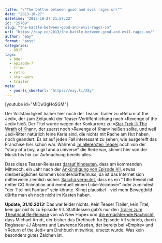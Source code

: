 ```yaml
---
title: "\"The battle between good and evil rages on\""
date: "2013-10-27"
datetime: "2013-10-27 21:57:22"
id: "25769"
slug: "the-battle-between-good-and-evil-rages-on"
url: "https://eay.cc/2013/the-battle-between-good-and-evil-rages-on/"
author: "eay"
format: "post"
categories:
  - 0815
tags:
  - 80er
  - episode-7
  - filme
  - retro
  - star-wars
  - trailer
meta:
  - yourls_shorturl: "https://eay.li/28y"
---
```


\[youtube id="MlDw3gHoSGM"\]

Der Vollständigkeit halber hier noch der Teaser Trailer zu »Return of the Jedi«, der zum Zeitpunkt der Teaser-Veröffentlichung noch »Revenge of the Jedi« hieß. Der Titel wurde wegen der Konkurrenz zu »[Star Trek II: The Wrath of Khan](https://en.wikipedia.org/wiki/Star_Trek_II:_The_Wrath_of_Khan)«, der zuerst noch »Revenge of Khan« heißen sollte, und weil Jedi-Ritter natürlich feine Kerle sind, die nichts mit Rache am Hut haben, noch geändert. Es ist auf jeden Fall interessant zu sehen, wie ausgereift das Franchise hier schon war. Während [im allerersten Teaser](//eay.cc/2013/the-story-of-a-boy-a-girl-and-a-universe/) noch von der "story of a boy, a girl and a universe" die Rede war, stimmt hier von der Musik bis hin zur Aufmachung bereits alles.

Dass diese Teaser-Releases [darauf hindeuten](//eay.cc/2013/the-continuation-of-the-star-wars-saga/), dass am kommenden Mittwoch, ein Jahr nach der [Ankündigung von Episode VII](//eay.cc/2012/disney-kauft-lucasfilm/), etwas diesbezügliches kommen könnte/dürfte/muss, da ist das Internet sich mittlerweile ziemlich sicher. [Sascha vermutet](http://www.pewpewpew.de/2013/10/27/wieso-am-mittwoch-der-star-wars-episode-vii-teaser-kommt/), dass es ein "Title Reveal mit netter CG Animation und eventuell einem Luke-Voiceover" oder zumindest "der Titel mit Fanfare" sein könnte. Klingt plausibel - viel mehr Bewegtbild dürfte man eh noch nicht im Kasten haben.

**Update, 31.10.2013:** Das war leider nichts. Kein Teaser Trailer, kein Titel, kein gar nichts zu Episode VII. Stattdessen gab's nur den [Trailer zum Theatrical Re-Release](https://www.youtube.com/watch?v=Xx-ju1mUmEc) von »A New Hope« und [die ernüchternde Nachricht](http://www.pewpewpew.de/2013/10/30/alles-auf-anfang-jj-abrams-schreibt-star-wars-episode-vii-mit-lawrence-kasdan/), dass Michael Arndt, der bisher das Drehbuch für Episode VII schrieb, durch Regisseur JJ Abrams und Lawrence Kasdan, der bereits bei »Empire« und »Return of the Jedi« am Drehbuch mitwirkte, ersetzt wurde. Was kein besonders gutes Zeichen ist.
